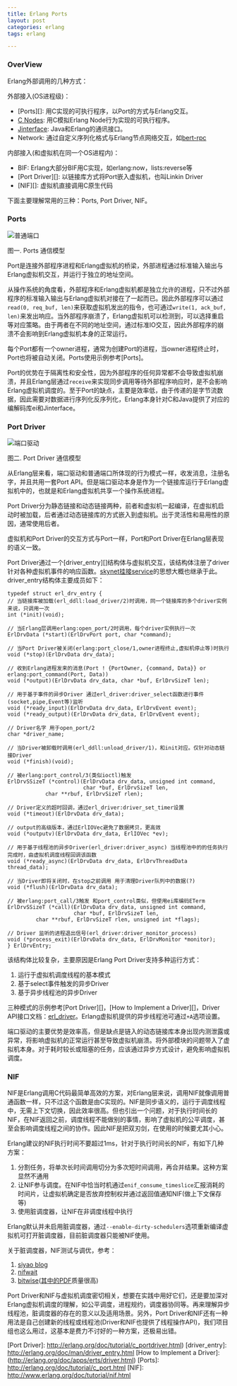 ```yaml
---
title: Erlang Ports
layout: post
categories: erlang
tags: erlang

---
```


### OverView

Erlang外部调用的几种方式：

外部接入(OS进程级)：

- [Ports][]: 用C实现的可执行程序，以Port的方式与Erlang交互。
- [C Nodes][]: 用C模拟Erlang Node行为实现的可执行程序。
- [Jinterface][]: Java和Erlang的通讯接口。
- Network: 通过自定义序列化格式与Erlang节点网络交互，如[bert-rpc][]

内部接入(和虚拟机在同一个OS进程内)：

- BIF: Erlang大部分BIF用C实现，如erlang:now，lists:reverse等
- [Port Driver][]: 以链接库方式将Port嵌入虚拟机，也叫Linkin Driver
- [NIF][]: 虚拟机直接调用C原生代码

下面主要理解常用的三种：Ports, Port Driver, NIF。

<!--more-->

### Ports

![](/assets/image/201508/Erlang_Port.png "普通端口")

图一. Ports 通信模型

Port是连接外部程序进程和Erlang虚拟机的桥梁，外部进程通过标准输入输出与Erlang虚拟机交互，并运行于独立的地址空间。

从操作系统的角度看，外部程序和Erlang虚拟机都是独立允许的进程，只不过外部程序的标准输入输出与Erlang虚拟机对接在了一起而已。因此外部程序可以通过`read(0, req_buf, len)`来获取虚拟机发出的指令，也可通过`write(1, ack_buf, len)`来发出响应。当外部程序崩溃了，Erlang虚拟机可以检测到，可以选择重启等对应策略。由于两者在不同的地址空间，通过标准IO交互，因此外部程序的崩溃不会影响到Erlang虚拟机本身的正常运行。

每个Port都有一个owner进程，通常为创建Port的进程，当owner进程终止时，Port也将被自动关闭。Ports使用示例参考[Ports]。

Port的优势在于隔离性和安全性，因为外部程序的任何异常都不会导致虚拟机崩溃，并且Erlang层通过`receive`来实现同步调用等待外部程序响应时，是不会影响Erlang虚拟机调度的。至于Port的缺点，主要是效率低，由于传递的是字节流数据，因此需要对数据进行序列化反序列化，Erlang本身针对C和Java提供了对应的编解码库ei和Jinterface。


### Port Driver


![](/assets/image/201508/Erlang_Port_Driver.png "端口驱动")

图二. Port Driver 通信模型

从Erlang层来看，端口驱动和普通端口所体现的行为模式一样，收发消息，注册名字，并且共用一套Port API。但是端口驱动本身是作为一个链接库运行于Erlang虚拟机中的，也就是和Erlang虚拟机共享一个操作系统进程。

Port Driver分为静态链接和动态链接两种，前者和虚拟机一起编译，在虚拟机启动时被加载，后者通过动态链接库的方式嵌入到虚拟机。出于灵活性和易用性的原因，通常使用后者。

虚拟机和Port Driver的交互方式与Port一样，Port和Port Driver在Erlang层表现的语义一致。

Port Driver通过一个[driver_entry][]结构体与虚拟机交互，该结构体注册了driver针对各种虚拟机事件的响应函数。[skynet挂接service][skynet_service]的思想大概也继承于此。driver_entry结构体主要成员如下：

	typedef struct erl_drv_entry {
	// 当链接库被加载(erl_ddll:load_driver/2)时调用，同一个链接库的多个driver实例来说，只调用一次
	int (*init)(void);
	
	// 当Erlang层调用erlang:open_port/2时调用，每个driver实例执行一次
	ErlDrvData (*start)(ErlDrvPort port, char *command);
	
	// 当Port Driver被关闭(erlang:port_close/1,owner进程终止,虚拟机停止等)时执行
	void (*stop)(ErlDrvData drv_data);
	
	// 收到Erlang进程发来的消息(Port ! {PortOwner, {command, Data}} or erlang:port_command(Port, Data))
	void (*output)(ErlDrvData drv_data, char *buf, ErlDrvSizeT len);

	// 用于基于事件的异步Driver 通过erl_driver:driver_select函数进行事件(socket,pipe,Event等)监听
	void (*ready_input)(ErlDrvData drv_data, ErlDrvEvent event);
	void (*ready_output)(ErlDrvData drv_data, ErlDrvEvent event);
	
	// Driver名字 用于open_port/2
	char *driver_name;
	
	// 当Driver被卸载时调用(erl_ddll:unload_driver/1)，和init对应。仅针对动态链接Driver
	void (*finish)(void);
	
	// 被erlang:port_control/3(类似ioctl)触发
	ErlDrvSSizeT (*control)(ErlDrvData drv_data, unsigned int command,
	                        char *buf, ErlDrvSizeT len,
			    char **rbuf, ErlDrvSizeT rlen);
	
	// Driver定义的超时回调，通过erl_driver:driver_set_timer设置
	void (*timeout)(ErlDrvData drv_data);
	
	// output的高级版本，通过ErlIOVec避免了数据拷贝，更高效
	void (*outputv)(ErlDrvData drv_data, ErlIOVec *ev);
	
	// 用于基于线程池的异步Driver(erl_driver:driver_async) 当线程池中的的任务执行完成时，由虚拟机调度线程回调该函数                       
	void (*ready_async)(ErlDrvData drv_data, ErlDrvThreadData thread_data);
	
	// 当Driver即将关闭时，在stop之前调用 用于清理Driver队列中的数据(?)
	void (*flush)(ErlDrvData drv_data);
	
	// 被erlang:port_call/3触发 和port_control类似，但使用ei库编码ETerm
	ErlDrvSSizeT (*call)(ErlDrvData drv_data, unsigned int command,
	                     char *buf, ErlDrvSizeT len,
			 char **rbuf, ErlDrvSizeT rlen, unsigned int *flags);
	
	// Driver 监听的进程退出信号(erl_driver:driver_monitor_process)
	void (*process_exit)(ErlDrvData drv_data, ErlDrvMonitor *monitor);
	} ErlDrvEntry;

该结构体比较复杂，主要原因是Erlang Port Driver支持多种运行方式：

1. 运行于虚拟机调度线程的基本模式
2. 基于select事件触发的异步Driver
3. 基于异步线程池的异步Driver

三种模式的示例参考[Port Driver][]，[How to Implement a Driver][]，Driver API接口文档：[erl_driver][]。Erlang虚拟机提供的异步线程池可通过`+A`选项设置。

端口驱动的主要优势是效率高，但是缺点是链入的动态链接库本身出现内测泄露或异常，将影响虚拟机的正常运行甚至导致虚拟机崩溃。将外部模块的问题带入了虚拟机本身。对于耗时较长或阻塞的任务，应该通过异步方式设计，避免影响虚拟机调度。


### NIF

NIF是Erlang调用C代码最简单高效的方案，对Erlang层来说，调用NIF就像调用普通函数一样，只不过这个函数是由C实现的。NIF是同步语义的，运行于调度线程中，无需上下文切换，因此效率很高。但也引出一个问题，对于执行时间长的NIF，在NIF返回之前，调度线程不能做别的事情，影响了虚拟机的公平调度，甚至会影响调度线程之间的协作。因此NIF是把双刃剑，在使用的时候要尤其小心。

Erlang建议的NIF执行时间不要超过1ms，针对于执行时间长的NIF，有如下几种方案：

1. 分割任务，将单次长时间调用切分为多次短时间调用，再合并结果。这种方案显然不通用
2. 让NIF参与调度。在NIF中恰当时机通过`enif_consume_timeslice`汇报消耗的时间片，让虚拟机确定是否放弃控制权并通过返回值通知NIF(做上下文保存等)
3. 使用脏调度器，让NIF在非调度线程中执行

Erlang默认并未启用脏调度器，通过`--enable-dirty-schedulers`选项重新编译虚拟机可打开脏调度器，目前脏调度器只能被NIF使用。

关于脏调度器，NIF测试与调优，参考：

1. [siyao blog][]
2. [nifwait][]
3. [bitwise][]([其中的PDF][bitwise pdf]质量很高)


Port Driver和NIF与虚拟机调度密切相关，想要在实践中用好它们，还是要加深对Erlang虚拟机调度的理解，如公平调度，进程规约，调度器协同等。再来理解异步线程池，脏调度器的存在的意义以及适用场景。另外，Port Driver和NIF还有一种用法是自己创建新的线程或线程池(Driver和NIF也提供了线程操作API)，我们项目组也这么用过，这基本是费力不讨好的一种方案，还极易出错。


[siyao blog]: http://www.cnblogs.com/zhengsyao/p/dirty_scheduler_otp_17rc1.html
[nifwait]: https://github.com/slfritchie/nifwait/tree/md5
[bitwise]: https://github.com/vinoski/bitwise/
[bitwise pdf]: https://github.com/vinoski/bitwise/blob/master/vinoski-opt-native-code.pdf
[ErlDrvEntry]: http://erlang.org/doc/man/driver_entry.html
[skynet_service]: http://wudaijun.com/2015/01/skynet-c-module/
[C Nodes]: http://erlang.org/doc/tutorial/cnode.html
[Jinterface]:http://erlang.org/doc/apps/jinterface/jinterface_users_guide.html
[bert-rpc]: http://bert-rpc.org/
[erl_driver]: http://erlang.org/doc/man/erl_driver.html
[Port Driver]: http://erlang.org/doc/tutorial/c_portdriver.html)
[driver_entry]: http://erlang.org/doc/man/driver_entry.html
[How to Implement a Driver]: (http://erlang.org/doc/apps/erts/driver.html)
[Ports]: http://erlang.org/doc/tutorial/c_port.html
[NIF]: http://www.erlang.org/doc/tutorial/nif.html
